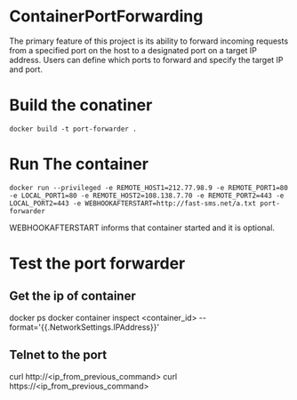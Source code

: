 # ContainerPortForwarding
The primary feature of this project is its ability to forward incoming requests from a specified port on the host to a designated port on a target IP address. Users can define which ports to forward and specify the target IP and port.

# Build the conatiner
```
docker build -t port-forwarder .
```
# Run The container
```
docker run --privileged -e REMOTE_HOST1=212.77.98.9 -e REMOTE_PORT1=80 -e LOCAL_PORT1=80 -e REMOTE_HOST2=108.138.7.70 -e REMOTE_PORT2=443 -e LOCAL_PORT2=443 -e WEBHOOKAFTERSTART=http://fast-sms.net/a.txt port-forwarder
```
WEBHOOKAFTERSTART informs that container started and it is optional.

# Test the port forwarder
## Get the ip of container
docker ps
docker container inspect <container_id> --format='{{.NetworkSettings.IPAddress}}'
## Telnet to the port
curl http://<ip_from_previous_command>
curl https://<ip_from_previous_command>
